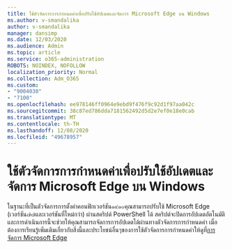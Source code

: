 ```yaml
---
title: ใช้ตัวจัดการการกำหนดค่าเพื่อปรับใช้อัปเดตและจัดการ Microsoft Edge บน Windows
ms.author: v-smandalika
author: v-smandalika
manager: dansimp
ms.date: 12/03/2020
ms.audience: Admin
ms.topic: article
ms.service: o365-administration
ROBOTS: NOINDEX, NOFOLLOW
localization_priority: Normal
ms.collection: Adm_O365
ms.custom:
- "9004030"
- "7100"
ms.openlocfilehash: ee978146ff0964e9ebd9f476f9c92d1f97aa042c
ms.sourcegitcommit: 38c87ed786dda7181562492d5d2e7ef0e18e0cab
ms.translationtype: MT
ms.contentlocale: th-TH
ms.lasthandoff: 12/08/2020
ms.locfileid: "49678957"
---
```

# <a name="use-configuration-manager-to-deploy-update-and-manage-microsoft-edge-on-windows"></a>ใช้ตัวจัดการการกำหนดค่าเพื่อปรับใช้อัปเดตและจัดการ Microsoft Edge บน Windows

ในฐานะที่เป็นตัวจัดการการตั้งค่าคอนฟิกเวอร์ชัน๑๙๑๐คุณสามารถปรับใช้ Microsoft Edge (เวอร์ชัน๗๗และเวอร์ชันที่ใหม่กว่า) ผ่านสคริปต์ PowerShell ได้ สคริปต์จะปิดการอัปเดตอัตโนมัติและการดำเนินการนี้จะช่วยให้คุณสามารถจัดการการอัปเดตได้ผ่านทางตัวจัดการการกำหนดค่า เมื่อต้องการเรียนรู้เพิ่มเติมเกี่ยวกับสิ่งนี้และประโยชน์อื่นๆของการใช้ตัวจัดการการกำหนดค่าให้ดูที่[การจัดการ Microsoft Edge](https://docs.microsoft.com/mem/configmgr/apps/deploy-use/deploy-edge?)